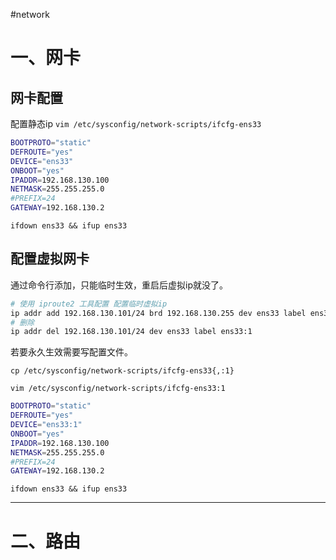 #network 

# 一、网卡

## 网卡配置
配置静态ip
`vim /etc/sysconfig/network-scripts/ifcfg-ens33`

```bash
BOOTPROTO="static"
DEFROUTE="yes"
DEVICE="ens33"
ONBOOT="yes"
IPADDR=192.168.130.100
NETMASK=255.255.255.0
#PREFIX=24
GATEWAY=192.168.130.2
```

`ifdown ens33 && ifup ens33`

## 配置虚拟网卡
通过命令行添加，只能临时生效，重启后虚拟ip就没了。

```bash
# 使用 iproute2 工具配置 配置临时虚拟ip
ip addr add 192.168.130.101/24 brd 192.168.130.255 dev ens33 label ens33:1
# 删除
ip addr del 192.168.130.101/24 dev ens33 label ens33:1

```

若要永久生效需要写配置文件。

`cp /etc/sysconfig/network-scripts/ifcfg-ens33{,:1}`

`vim /etc/sysconfig/network-scripts/ifcfg-ens33:1`

```bash
BOOTPROTO="static"
DEFROUTE="yes"
DEVICE="ens33:1"
ONBOOT="yes"
IPADDR=192.168.130.100
NETMASK=255.255.255.0
#PREFIX=24
GATEWAY=192.168.130.2
```

`ifdown ens33 && ifup ens33`

***

# 二、路由
